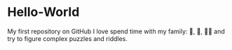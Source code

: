 # Hello-World
My first repository on GitHub
I love spend time with my family: 🍕, 🏈, 🧑‍💻 and try to figure complex puzzles and riddles. 
